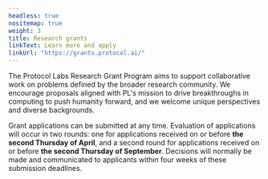 ```yaml
---
headless: true
nositemap: true
weight: 3
title: Research grants
linkText: Learn more and apply 
linkUrl: "https://grants.protocol.ai/"
---
```


The Protocol Labs Research Grant Program aims to support collaborative work on problems defined by the broader research community. We encourage proposals aligned with PL's mission to drive breakthroughs in computing to push humanity forward, and we welcome unique perspectives and diverse backgrounds.

Grant applications can be submitted at any time. Evaluation of
applications will occur in two rounds: one for applications received on or before **the second Thursday of April**, and a second round for applications received on or before **the second Thursday of September**. Decisions will normally be made and communicated to applicants within four weeks of these submission deadlines.
